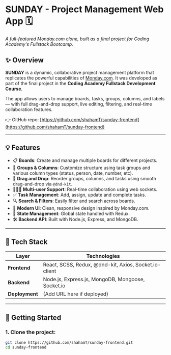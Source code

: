 
# SUNDAY - Project Management Web App 🗓️  
_A full-featured Monday.com clone, built as a final project for Coding Academy's Fullstack Bootcamp._

## ✨ Overview
**SUNDAY** is a dynamic, collaborative project management platform that replicates the powerful capabilities of [Monday.com](https://monday.com). It was developed as part of the final project in the **Coding Academy Fullstack Development Course**.

The app allows users to manage boards, tasks, groups, columns, and labels — with full drag-and-drop support, live editing, filtering, and real-time collaboration features.

👉 GitHub repo: [https://github.com/shahamT/sunday-frontend](https://github.com/shahamT/sunday-frontend)

---

## 💡 Features
- 📋 **Boards**: Create and manage multiple boards for different projects.
- 🧩 **Groups & Columns**: Customize structure using task groups and various column types (status, person, date, number, etc).
- 🔄 **Drag and Drop**: Reorder groups, columns, and tasks using smooth drag-and-drop via `@dnd-kit`.
- 🧑‍🤝‍🧑 **Multi-user Support**: Real-time collaboration using web sockets.
- ✅ **Task Management**: Add, assign, update and complete tasks.
- 🔍 **Search & Filters**: Easily filter and search across boards.
- 🎨 **Modern UI**: Clean, responsive design inspired by Monday.com.
- 🧠 **State Management**: Global state handled with Redux.
- 🛠️ **Backend API**: Built with Node.js, Express, and MongoDB.

---

## 🧱 Tech Stack

| Layer | Technologies |
|-------|--------------|
| **Frontend** | React, SCSS, Redux, @dnd-kit, Axios, Socket.io-client |
| **Backend** | Node.js, Express.js, MongoDB, Mongoose, Socket.io |
| **Deployment** | (Add URL here if deployed) |

---

## 🚀 Getting Started

### 1. Clone the project:
```bash
git clone https://github.com/shahamT/sunday-frontend.git
cd sunday-frontend
